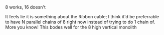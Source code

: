 8 works, 16 doesn't

It feels lie it is something about the Ribbon cable; I think it'd be preferrable to have N parallel chains of 8 right now instead of trying to do 1 chain of.  More you know! This bodes well for the 8 high vertical monolith
